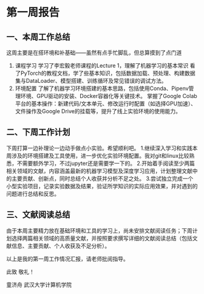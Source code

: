 # 第一周报告

## 一、本周工作总结

这周主要是在搭环境和补基础——虽然有点手忙脚乱，但总算摸到了点门道

1. 课程学习
学习了李宏毅老师课程的Lecture 1，理解了机器学习的基本常识
看了PyTorch的教程文档，学了些基本知识，包括数据加载、预处理、构建数据集与DataLoader、模型搭建、训练循环及常见错误的调试方法。
2. 环境配置
了解了机器学习环境搭建的基本思路，包括使用Conda、Pipenv管理环境、GPU驱动的安装、Docker容器化等关键技术。
掌握了Google Colab平台的基本操作：新建代码/文本单元、修改运行时配置（如选择GPU加速）、文件操作及Google Drive的挂载等，提升了线上实验环境的使用能力。

## 二、下周工作计划

下周打算一边补理论一边动手做点小实验。希望顺利吧。
 1.继续深入学习和实践本周涉及的环境搭建及工具使用，进一步优化实验环境配置。我对git和linux比较熟悉，不需要额外学习，不过jupyter还是需要学一下的。
2.开始着手阅读至少两篇相关领域的文献，内容涵盖最新的机器学习模型及深度学习应用，计划整理文献中的主要贡献、创新点，同时总结个人收获并分析不足之处。
3.尝试独立完成一个小型实验项目，记录实验数据及结果，验证所学知识的实际应用效果，并对遇到的问题进行总结和反思。

## 三、文献阅读总结

由于本周主要精力放在基础环境和工具的学习上，尚未安排文献阅读任务；下周计划选择两篇相关领域的高质量文献，并按照要求撰写详细的文献阅读总结（包括文献信息、主要贡献、个人收获及不足分析）。

以上是我的第一周工作情况汇报，请老师批阅指导。

此致
敬礼！

童济舟
武汉大学计算机学院

